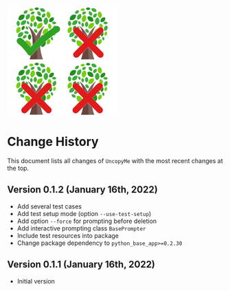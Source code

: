 ![UncopyMeLogo](doc/uncopy-logo-256x256.png)

# Change History 

This document lists all changes of `UncopyMe` with the most recent changes at the top.

## Version 0.1.2 (January 16th, 2022)

* Add several test cases
* Add test setup mode (option `--use-test-setup`)
* Add option `--force` for prompting before deletion
* Add interactive prompting class `BasePrompter`
* Include test resources into package
* Change package dependency to `python_base_app>=0.2.30`

## Version 0.1.1 (January 16th, 2022)

* Initial version

